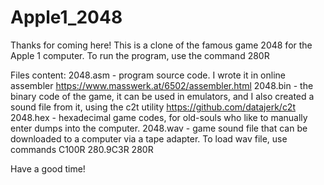 # Apple1_2048

Thanks for coming here!
This is a clone of the famous game 2048 for the Apple 1 computer.
To run the program, use the command 
280R

Files content:
2048.asm - program source code. I wrote it in online assembler https://www.masswerk.at/6502/assembler.html
2048.bin - the binary code of the game, it can be used in emulators, and I also created a sound file from it, using the c2t utility https://github.com/datajerk/c2t
2048.hex - hexadecimal game codes, for old-souls who like to manually enter dumps into the computer.
2048.wav - game sound file that can be downloaded to a computer via a tape adapter.
To load wav file, use commands
C100R
280.9C3R
280R

Have a good time!
